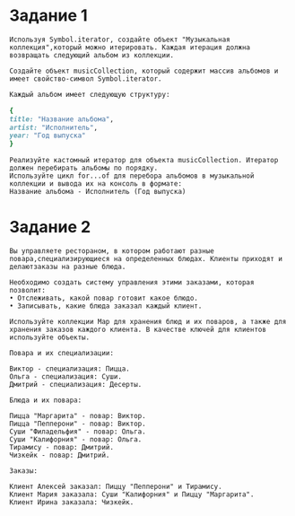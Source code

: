 # Задание 1
    Используя Symbol.iterator, создайте объект "Музыкальная коллекция",который можно итерировать. Каждая итерация должна возвращать следующий альбом из коллекции.  

    Создайте объект musicCollection, который содержит массив альбомов и имеет свойство-символ Symbol.iterator.
```ruby
Каждый альбом имеет следующую структуру:

{  
title: "Название альбома",  
artist: "Исполнитель",  
year: "Год выпуска"  
}
```

    Реализуйте кастомный итератор для объекта musicCollection. Итератор должен перебирать альбомы по порядку.
    Используйте цикл for...of для перебора альбомов в музыкальной коллекции и вывода их на консоль в формате:
    Название альбома - Исполнитель (Год выпуска)

# Задание 2

    Вы управляете рестораном, в котором работают разные повара,специализирующиеся на определенных блюдах. Клиенты приходят и делаютзаказы на разные блюда.  
  
    Необходимо создать систему управления этими заказами, которая позволит:  
    • Отслеживать, какой повар готовит какое блюдо.  
    • Записывать, какие блюда заказал каждый клиент.

    Используйте коллекции Map для хранения блюд и их поваров, а также для хранения заказов каждого клиента. В качестве ключей для клиентов используйте объекты.

    Повара и их специализации:

    Виктор - специализация: Пицца.
    Ольга - специализация: Суши.
    Дмитрий - специализация: Десерты.

    Блюда и их повара:

    Пицца "Маргарита" - повар: Виктор.
    Пицца "Пепперони" - повар: Виктор.
    Суши "Филадельфия" - повар: Ольга.
    Суши "Калифорния" - повар: Ольга.
    Тирамису - повар: Дмитрий.
    Чизкейк - повар: Дмитрий.

    Заказы:

    Клиент Алексей заказал: Пиццу "Пепперони" и Тирамису.
    Клиент Мария заказала: Суши "Калифорния" и Пиццу "Маргарита".
    Клиент Ирина заказала: Чизкейк.